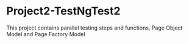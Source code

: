 # Project2-TestNgTest2
This project contains parallel testing steps and functions, Page Object Model and Page Factory Model
